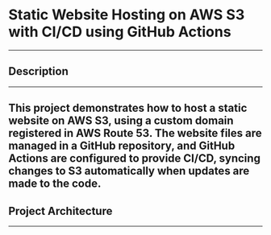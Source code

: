 # Static Website Hosting on AWS S3 with CI/CD using GitHub Actions
---
## Description
---
This project demonstrates how to host a static website on AWS S3, using a custom domain registered in AWS Route 53. The website files are managed in a GitHub repository, and GitHub Actions are configured to provide CI/CD, syncing changes to S3 automatically when updates are made to the code.
---
## Project Architecture

---
